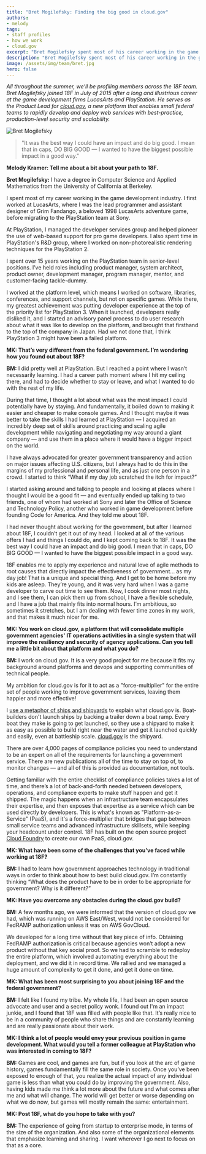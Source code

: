 ```yaml
---
title: "Bret Mogilefsky: Finding the big good in cloud.gov"
authors:
- melody
tags:
- staff profiles
- how we work
- cloud.gov
excerpt: "Bret Mogilefsky spent most of his career working in the game development industry. He came to the government seeking the best way he could have a big impact and do big good."
description: "Bret Mogilefsky spent most of his career working in the game development industry. He came to the government seeking the best way he could have a big impact and do big good."
image: /assets/img/team/bret.jpg
hero: false
---
```

*All throughout the summer, we’ll be profiling members across the 18F
team. Bret Mogilefsky joined 18F in July of 2015 after a long and
illustrious career at the game development firms LucasArts and
PlayStation. He serves as the Product Lead for [cloud.gov](https://cloud.gov/),
a new platform that enables small federal teams to rapidly develop and
deploy web services with best-practice, production-level security and
scalability.*


<aside class="pquote pquote-single">
	<img class="pquote-img" src="{{ image }}" alt="Bret Mogilefsky">
	<blockquote>
		<p>"It was the best way I could have an impact and do big good. I mean that in caps, DO BIG GOOD — I wanted to have the biggest possible impact in a good way."</p>
	</blockquote>
</aside>


**Melody Kramer: Tell me about a bit about your path to 18F.**

**Bret Mogilefsky:** I have a degree in Computer Science and Applied
Mathematics from the University of California at Berkeley.

I spent most of my career working in the game development industry. I
first worked at LucasArts, where I was the lead programmer and assistant
designer of Grim Fandango, a beloved 1998 LucasArts adventure game,
before migrating to the PlayStation team at Sony.

At PlayStation, I managed the developer services group and helped
pioneer the use of web-based support for pro game developers. I also
spent time in PlayStation's R&D group, where I worked on
non-photorealistic rendering techniques for the PlayStation 2.

I spent over 15 years working on the PlayStation team in senior-level
positions. I’ve held roles including product manager, system architect,
product owner, development manager, program manager, mentor, and
customer-facing tackle-dummy.

I worked at the platform level, which means I worked on software,
libraries, conferences, and support channels, but not on specific games.
While there, my greatest achievement was putting developer experience at
the top of the priority list for PlayStation 3. When it launched,
developers really disliked it, and I started an advisory panel process
to do user research about what it was like to develop on the platform,
and brought that firsthand to the top of the company in Japan. Had we
not done that, I think PlayStation 3 might have been a failed platform.

**MK: That’s very different from the federal government. I’m wondering
how you found out about 18F?**

**BM:** I did pretty well at PlayStation. But I reached a point where I
wasn’t necessarily learning. I had a career path moment where I hit my
ceiling there, and had to decide whether to stay or leave, and what I
wanted to do with the rest of my life.

During that time, I thought a lot about what was the most impact I could
potentially have by staying. And fundamentally, it boiled down to making
it easier and cheaper to make console games. And I thought maybe it was
better to take the skills I had learned at PlayStation — I acquired an
incredibly deep set of skills around practicing and scaling agile
development while navigating and negotiating my way around a giant
company — and use them in a place where it would have a bigger impact on
the world.

I have always advocated for greater government transparency and action
on major issues affecting U.S. citizens, but I always had to do this in
the margins of my professional and personal life, and as just one person
in a crowd. I started to think “What if my day job scratched the itch
for impact?”

I started asking around and talking to people and looking at places
where I thought I would be a good fit — and eventually ended up talking
to two friends, one of whom had worked at Sony and later the Office of
Science and Technology Policy, another who worked in game development
before founding Code for America. And they told me about 18F.

I had never thought about working for the government, but after I
learned about 18F, I couldn’t get it out of my head. I looked at all of
the various offers I had and things I could do, and I kept coming back
to 18F. It was the best way I could have an impact and do big good. I
mean that in caps, DO BIG GOOD — I wanted to have the biggest possible
impact in a good way.

18F enables me to apply my experience and natural love of agile methods
to root causes that directly impact the effectiveness of government...
as my day job! That is a unique and special thing. And I get to be home
before my kids are asleep. They’re young, and it was very hard when I
was a game developer to carve out time to see them. Now, I cook dinner
most nights, and I see them, I can pick them up from school, I have a
flexible schedule, and I have a job that mainly fits into normal hours.
I’m ambitious, so sometimes it stretches, but I am dealing with fewer
time zones in my work, and that makes it much nicer for me.

**MK: You work on cloud.gov, a platform that will consolidate multiple
government agencies' IT operations activities in a single system that
will improve the resiliency and security of agency applications. Can you
tell me a little bit about that platform and what you do?**

**BM:** I work on cloud.gov. It is a very good project for me because it
fits my background around platforms and devops and supporting
communities of technical people.

My ambition for cloud.gov is for it to act as a "force-multiplier" for
the entire set of people working to improve government services, leaving
them happier and more effective!

I [use a metaphor of ships and
shipyards](https://18f.gsa.gov/2015/10/09/cloud-gov-launch/) to explain
what cloud.gov is. Boat-builders don't launch ships by backing a trailer
down a boat ramp. Every boat they make is going to get launched, so they
use a shipyard to make it as easy as possible to build right near the
water and get it launched quickly and easily, even at battleship scale.
[cloud.gov](https://cloud.gov/) is the shipyard.

There are over 4,000 pages of compliance policies you need to understand
to be an expert on all of the requirements for launching a government
service. There are new publications all of the time to stay on top of,
to monitor changes — and all of this is provided as documentation, not
tools.

Getting familiar with the entire checklist of compliance policies takes
a lot of time, and there’s a lot of back-and-forth needed between
developers, operations, and compliance experts to make stuff happen and
get it shipped. The magic happens when an infrastructure team
encapsulates their expertise, and then exposes that expertise as a
service which can be used directly by developers. This is what's known
as "Platform-as-a-Service" (PaaS), and it's a force-multiplier that
bridges that gap between small service teams and advanced infrastructure
skillsets, while keeping your headcount under control. 18F has built on
the open source project [Cloud Foundry](http://www.cloudfoundry.org/)
to create our own PaaS, cloud.gov.

**MK: What have been some of the challenges that you’ve faced while
working at 18F?**

**BM:** I had to learn how government approaches technology in
traditional ways in order to think about how to best build cloud.gov. I’m constantly
thinking “What does the product have to be in order to be appropriate
for government? Why is it different?”

**MK: Have you overcome any obstacles during the cloud.gov build?**

**BM:** A few months ago, we were informed that the version of cloud.gov
we had, which was running on AWS East/West, would not be considered for
FedRAMP authorization unless it was on AWS GovCloud.

We developed for a long time without that key piece of info. Obtaining
FedRAMP authorization is critical because agencies won’t adopt a new
product without that key social proof. So we had to scramble to redeploy
the entire platform, which involved automating everything about the
deployment, and we did it in record time. We rallied and we managed a
huge amount of complexity to get it done, and get it done on time.

**MK: What has been most surprising to you about joining 18F and the
federal government?**

**BM:** I felt like I found my tribe. My whole life, I had been an open
source advocate and user and a secret policy wonk. I found out I'm an
impact junkie, and I found that 18F was filled with people like that.
It’s really nice to be in a community of people who share things and are
constantly learning and are really passionate about their work.

**MK: I think a lot of people would envy your previous position in game
development. What would you tell a former colleague at PlayStation who
was interested in coming to 18F?**

**BM:** Games are cool, and games are fun, but if you look at the arc of
game history, games fundamentally fill the same role in society. Once
you’ve been exposed to enough of that, you realize the actual impact of
any individual game is less than what you could do by improving the
government. Also, having kids made me think a lot more about the future
and what comes after me and what will change. The world will get better
or worse depending on what we do now, but games will mostly remain the
same: entertainment.

**MK: Post 18F, what do you hope to take with you?**

**BM:** The experience of going from startup to enterprise mode, in
terms of the size of the organization. And also some of the
organizational elements that emphasize learning and sharing. I want
wherever I go next to focus on that as a core.

